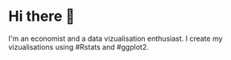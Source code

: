 # Hi there 👋
I'm an economist and a data vizualisation enthusiast.
I create my vizualisations using #Rstats and #ggplot2.
